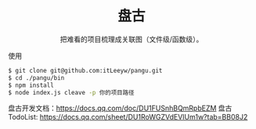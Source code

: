 <h1 align="center">盘古</h1>
<p align="center">把难看的项目梳理成关联图（文件级/函数级）。</p>


使用

```bash
$ git clone git@github.com:itLeeyw/pangu.git
$ cd ./pangu/bin
$ npm install
$ node index.js cleave -p 你的项目路径
```

盘古开发文档：https://docs.qq.com/doc/DU1FUSnhBQmRpbEZM
盘古TodoList: https://docs.qq.com/sheet/DU1RoWGZVdEVIUm1w?tab=BB08J2
